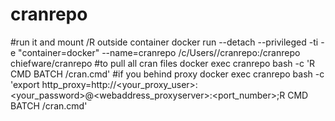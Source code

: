 # cranrepo

#run it and mount /R outside container
docker run --detach --privileged  -ti -e "container=docker" --name=cranrepo /c/Users/<your user>/cranrepo:/cranrepo chiefware/cranrepo
#to pull all cran files
docker exec cranrepo bash -c 'R CMD BATCH /cran.cmd'
#if you behind proxy
docker exec cranrepo bash -c 'export http_proxy=http://<your_proxy_user>:<your_password>@<webaddress_proxyserver>:<port_number>;R CMD BATCH /cran.cmd'
